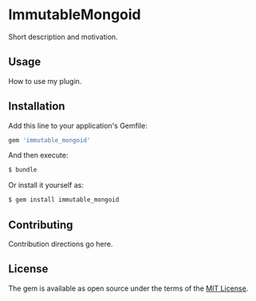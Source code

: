 # ImmutableMongoid
Short description and motivation.

## Usage
How to use my plugin.

## Installation
Add this line to your application's Gemfile:

```ruby
gem 'immutable_mongoid'
```

And then execute:
```bash
$ bundle
```

Or install it yourself as:
```bash
$ gem install immutable_mongoid
```

## Contributing
Contribution directions go here.

## License
The gem is available as open source under the terms of the [MIT License](http://opensource.org/licenses/MIT).

